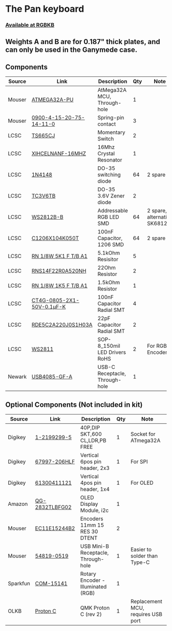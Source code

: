 # The Pan keyboard
### [Available at RGBKB](https://www.rgbkb.net/products/pan-keyboard-diy-kit)

## Weights A and B are for 0.187" thick plates, and can only be used in the Ganymede case.

## Components

| Source   | Link                                                                                                                                                                                | Description                         | Qty | Note                               |
|----------|-------------------------------------------------------------------------------------------------------------------------------------------------------------------------------------|-------------------------------------|-----|------------------------------------|
| Mouser   | [ATMEGA32A-PU](https://www.mouser.com/ProductDetail/Microchip-Technology-Atmel/ATMEGA32A-PU?qs=%2Fha2pyFaduhQ%252BjznIsBMMOMJ4OLGpzgUA%2Fr5AZ3Tr7FLEAXlzK%252BdaQ%3D%3D)            | AtMega32A MCU, Through-hole         | 1   |                                    |
| Mouser   | [0900-4-15-20-75-14-11-0](https://www.mouser.com/ProductDetail/Mill-Max/0900-4-15-20-75-14-11-0?qs=sGAEpiMZZMs022Iw%2FoIyC0MmeXljIbet)                                              | Spring-pin contact                  | 3   |                                    |
| LCSC     | [TS665CJ](https://lcsc.com/product-detail/Tactile-Switches_SHOU-HAN-TS665CJ_C393938.html)                                                                                           | Momentary Switch                    | 2   |                                    |
| LCSC     | [XIHCELNANF-16MHZ](https://lcsc.com/product-detail/DIP-Crystal-Resonators_TAITIEN-Elec-XIHCELNANF-16MHZ_C295075.html)                                                               | 16Mhz Crystal Resonator             | 1   |                                    |
| LCSC     | [1N4148](https://lcsc.com/product-detail/Switching-Diode_ST-Semtech-1N4148_C14516.html)                                                                                             | DO-35 switching diode               | 64  | 2 spare                            |
| LCSC     | [TC3V6TB](https://lcsc.com/product-detail/Others_Tak-Cheong-TC3V6TB_C261195.html)                                                                                                   | DO-35 3.6V Zener diode              | 2   |                                    |
| LCSC     | [WS2812B-B](https://lcsc.com/product-detail/Light-Emitting-Diodes-LED_5050-RGBIntegrated-Light-4Pin_C114586.html)                                                                   | Addressable RGB LED SMD             | 64  | 2 spare, alternative SK6812        |
| LCSC     | [C1206X104K050T](https://lcsc.com/product-detail/Multilayer-Ceramic-Capacitors-MLCC-SMD-SMT_HEC-Holy-Stone-Enterprise-C1206X104K050T_C398257.html)                                  | 100nF Capacitor, 1206 SMD           | 64  | 2 spare                            |
| LCSC     | [RN 1/8W 5K1 F T/B A1](https://lcsc.com/product-detail/Metal-Film-Resistor-TH_TyoHM-RN-1-8W-5K1-F-T-B-A1_C433473.html)                                                              | 5.1kOhm Resisitor                   | 5   |                                    |
| LCSC     | [RNS14F22R0A520NH](https://lcsc.com/product-detail/Others_Futaba-Elec-RNS14F22R0A520NH_C274494.html)                                                                                | 22Ohm Resistor                      | 2   |                                    |
| LCSC     | [RN 1/8W 1K5 F T/B A1](https://lcsc.com/product-detail/Metal-Film-Resistor-TH_TyoHM-RN-1-8W-1K5-F-T-B-A1_C433494.html)                                                              | 1.5kOhm Resistor                    | 1   |                                    |
| LCSC     | [CT4G-0805-2X1-50V-0.1μF-K](https://lcsc.com/product-detail/Ceramic-Disc-Capacitors_CT4G-0805-2X1-50V-0-1mF-K_C141981.html)                                                         | 100nF Capacitor Radial SMT          | 4   |                                    |
| LCSC     | [RDE5C2A220J0S1H03A](https://lcsc.com/product-detail/Ceramic-Disc-Capacitors_Murata-Electronics-RDE5C2A220J0S1H03A_C415398.html)                                                    | 22pF Capacitor Radial SMT           | 2   |                                    |
| LCSC     | [WS2811](https://lcsc.com/product-detail/LED-Drivers_WS2811_C114581.html)                                                                                                           | SOP-8_150mil LED Drivers RoHS       | 2   | For RGB Encoders                   |
| Newark   | [USB4085-GF-A](https://www.newark.com/gct-global-connector-technology/usb4085-gf-a/usb-connector-2-0-type-c-rcpt/dp/72AC6905?st=USB4085-GF-A)                                       | USB-C Receptacle, Through-hole      | 1   |                                    |

## Optional Components (Not included in kit)
| Source   | Link                                                                                                                                                                                | Description                         | Qty | Note                               |
|----------|-------------------------------------------------------------------------------------------------------------------------------------------------------------------------------------|-------------------------------------|-----|------------------------------------|
| Digikey  | [1-2199299-5](https://www.digikey.com/products/en?keywords=1-2199299-5)                                                                                                             | 40P,DIP SKT,600 CL,LDR,PB FREE      | 1   | Socket for ATmega32A               |
| Digikey  | [67997-206HLF](https://www.digikey.com/product-detail/en/amphenol-icc-fci/67997-206HLF/609-3234-ND/1878491)                                                                         | Vertical 6pos pin header, 2x3       | 1   | For SPI                            |
| Digikey  | [61300411121](https://www.digikey.com/product-detail/en/w-rth-elektronik/61300411121/732-5317-ND/4846827)                                                                           | Vertical 4pos pin header, 1x4       | 1   | For OLED                           |
| Amazon   | [QG-2832TLBFG02](https://www.amazon.com/MakerFocus-Display-SSD1306-3-3V-5V-Arduino/dp/B079BN2J8V/ref=sr_1_fkmr0_1?keywords=oled%2Bpanel%2Bssd1306&qid=1581521192&sr=8-1-fkmr0&th=1) | OLED Display Module, i2c            | 1   |                                    |
| Mouser   | [EC11E15244B2](https://www.mouser.com/ProductDetail/ALPS/EC11E15244B2?qs=sGAEpiMZZMsWp46O%252Bq11WbJRzXHpSzpXllNsLLh5UlU%3D)                                                        | Encoders 11mm 15 RES 30 DTENT       | 2   |                                    |
| Mouser   | [54819-0519](https://www.mouser.com/ProductDetail/Molex/54819-0519?qs=%2Fha2pyFadugWxperTrgov9jZs9uF%252B6LMxsc74kAj8p4%3D)                                                         | USB Mini-B Receptacle, Through-hole | 1   | Easier to solder than Type-C       |
| Sparkfun | [COM-15141](https://www.sparkfun.com/products/15141)                                                                                                                                | Rotary Encoder - Illuminated (RGB)  | 1   |                                    |
| OLKB     | [Proton C](https://olkb.com/parts/qmk-proton-c)                                                                                                                                     | QMK Proton C (rev 2)                | 1   | Replacement MCU, requires USB port |